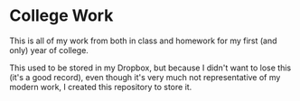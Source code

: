 # College Work

This is all of my work from both in class and homework for my first (and only) year of college.

This used to be stored in my Dropbox, but because I didn't want to lose this (it's a good record), even though it's very much not representative of my modern work, I created this repository to store it.
